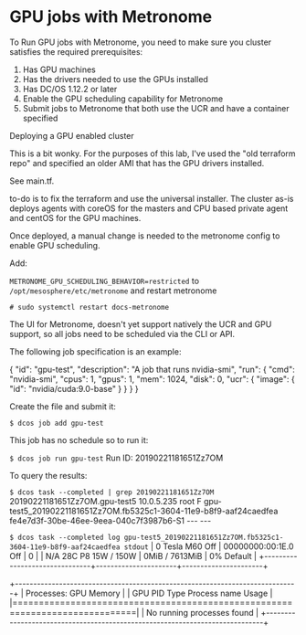 # GPU jobs with Metronome

To Run GPU jobs with Metronome, you need to make sure you cluster satisfies the required prerequisites:

1.  Has GPU machines
2.  Has the drivers needed to use the GPUs installed
3.  Has DC/OS 1.12.2 or later
4.  Enable the GPU scheduling capability for Metronome
5.  Submit jobs to Metronome that both use the UCR and have a container specified

Deploying a GPU enabled cluster

This is a bit wonky.  For the purposes of this lab, I've used the "old terraform repo" and specified an older AMI that has the GPU drivers installed.  

See main.tf.

to-do is to fix the terraform and use the universal installer.  The cluster as-is deploys agents with coreOS for the masters and CPU based private agent and centOS for the GPU machines.


Once deployed, a manual change is needed to the metronome config to enable GPU scheduling.  

Add:

`METRONOME_GPU_SCHEDULING_BEHAVIOR=restricted` to `/opt/mesosphere/etc/metronome` and restart metronome

`# sudo systemctl restart docs-metronome`

The UI for Metronome, doesn't yet support natively the UCR and GPU support, so all jobs need to be scheduled via the CLI or API.

The following job specification is an example:

{
    "id": "gpu-test",
    "description": "A job that runs nvidia-smi",
    "run": {
        "cmd": "nvidia-smi",
	"cpus": 1,
        "gpus": 1,
        "mem": 1024,
        "disk": 0,
        "ucr": {
           "image": {
              "id": "nvidia/cuda:9.0-base"
                }
         }
     }
}

Create the file and submit it:

`$ dcos job add gpu-test`

This job has no schedule so to run it:

`$ dcos job run gpu-test`
Run ID: 20190221181651Zz7OM

To query the results:

`$ dcos task --completed | grep 20190221181651Zz7OM`
20190221181651Zz7OM.gpu-test5          10.0.5.235  root    F    gpu-test5_20190221181651Zz7OM.fb5325c1-3604-11e9-b8f9-aaf24caedfea          fe4e7d3f-30be-46ee-9eea-040c7f3987b6-S1   ---    ---

`$ dcos task --completed log gpu-test5_20190221181651Zz7OM.fb5325c1-3604-11e9-b8f9-aaf24caedfea stdout`
|   0  Tesla M60           Off  | 00000000:00:1E.0 Off |                    0 |
| N/A   28C    P8    15W / 150W |      0MiB /  7613MiB |      0%      Default |
+-------------------------------+----------------------+----------------------+

+-----------------------------------------------------------------------------+
| Processes:                                                       GPU Memory |
|  GPU       PID   Type   Process name                             Usage      |
|=============================================================================|
|  No running processes found                                                 |
+-----------------------------------------------------------------------------+



